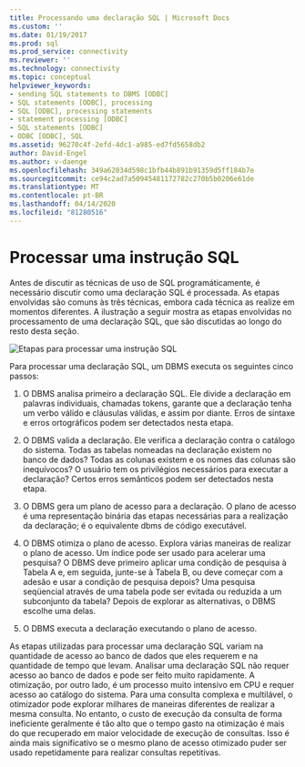 ```yaml
---
title: Processando uma declaração SQL | Microsoft Docs
ms.custom: ''
ms.date: 01/19/2017
ms.prod: sql
ms.prod_service: connectivity
ms.reviewer: ''
ms.technology: connectivity
ms.topic: conceptual
helpviewer_keywords:
- sending SQL statements to DBMS [ODBC]
- SQL statements [ODBC], processing
- SQL [ODBC], processing statements
- statement processing [ODBC]
- SQL statements [ODBC]
- ODBC [ODBC], SQL
ms.assetid: 96270c4f-2efd-4dc1-a985-ed7fd5658db2
author: David-Engel
ms.author: v-daenge
ms.openlocfilehash: 349a62034d598c1bfb44b891b91359d5ff184b7e
ms.sourcegitcommit: ce94c2ad7a50945481172782c270b5b0206e61de
ms.translationtype: MT
ms.contentlocale: pt-BR
ms.lasthandoff: 04/14/2020
ms.locfileid: "81280516"
---
```

# <a name="processing-a-sql-statement"></a>Processar uma instrução SQL
Antes de discutir as técnicas de uso de SQL programáticamente, é necessário discutir como uma declaração SQL é processada. As etapas envolvidas são comuns às três técnicas, embora cada técnica as realize em momentos diferentes. A ilustração a seguir mostra as etapas envolvidas no processamento de uma declaração SQL, que são discutidas ao longo do resto desta seção.  
  
 ![Etapas para processar uma instrução SQL](../../odbc/reference/media/pr01.gif "pr01")  
  
 Para processar uma declaração SQL, um DBMS executa os seguintes cinco passos:  
  
1.  O DBMS analisa primeiro a declaração SQL. Ele divide a declaração em palavras individuais, chamadas tokens, garante que a declaração tenha um verbo válido e cláusulas válidas, e assim por diante. Erros de sintaxe e erros ortográficos podem ser detectados nesta etapa.  
  
2.  O DBMS valida a declaração. Ele verifica a declaração contra o catálogo do sistema. Todas as tabelas nomeadas na declaração existem no banco de dados? Todas as colunas existem e os nomes das colunas são inequívocos? O usuário tem os privilégios necessários para executar a declaração? Certos erros semânticos podem ser detectados nesta etapa.  
  
3.  O DBMS gera um plano de acesso para a declaração. O plano de acesso é uma representação binária das etapas necessárias para a realização da declaração; é o equivalente dbms de código executável.  
  
4.  O DBMS otimiza o plano de acesso. Explora várias maneiras de realizar o plano de acesso. Um índice pode ser usado para acelerar uma pesquisa? O DBMS deve primeiro aplicar uma condição de pesquisa à Tabela A e, em seguida, junte-se à Tabela B, ou deve começar com a adesão e usar a condição de pesquisa depois? Uma pesquisa seqüencial através de uma tabela pode ser evitada ou reduzida a um subconjunto da tabela? Depois de explorar as alternativas, o DBMS escolhe uma delas.  
  
5.  O DBMS executa a declaração executando o plano de acesso.  
  
 As etapas utilizadas para processar uma declaração SQL variam na quantidade de acesso ao banco de dados que eles requerem e na quantidade de tempo que levam. Analisar uma declaração SQL não requer acesso ao banco de dados e pode ser feito muito rapidamente. A otimização, por outro lado, é um processo muito intensivo em CPU e requer acesso ao catálogo do sistema. Para uma consulta complexa e multilável, o otimizador pode explorar milhares de maneiras diferentes de realizar a mesma consulta. No entanto, o custo de execução da consulta de forma ineficiente geralmente é tão alto que o tempo gasto na otimização é mais do que recuperado em maior velocidade de execução de consultas. Isso é ainda mais significativo se o mesmo plano de acesso otimizado puder ser usado repetidamente para realizar consultas repetitivas.
